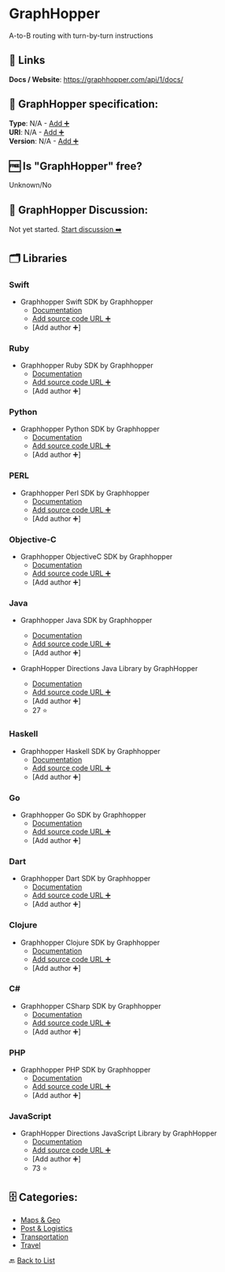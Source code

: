 # GraphHopper
A-to-B routing with turn-by-turn instructions

##  🔗 Links
**Docs / Website**: https://graphhopper.com/api/1/docs/

## 🧬 GraphHopper specification:
**Type**: N/A - [Add ➕](https://github.com/apis-list/apis-list/edit/main/apis-list.yaml)  
**URI**: N/A - [Add ➕](https://github.com/apis-list/apis-list/edit/main/apis-list.yaml)  
**Version**: N/A - [Add ➕](https://github.com/apis-list/apis-list/edit/main/apis-list.yaml)

## 🆓 Is "GraphHopper" free?
 Unknown/No 

## 💬 GraphHopper Discussion:
Not yet started. [Start discussion ➡️](https://github.com/apis-list/apis-list/discussions/new)

## 🗂️ Libraries
### Swift
- Graphhopper Swift SDK by Graphhopper
    - [Documentation](https://github.com/graphhopper/directions-api-clients-route-optimization/tree/master/swift)
    - [Add source code URL ➕]()
    - [Add author ➕]

### Ruby
- Graphhopper Ruby SDK by Graphhopper
    - [Documentation](https://github.com/graphhopper/directions-api-clients-route-optimization/tree/master/ruby)
    - [Add source code URL ➕]()
    - [Add author ➕]

### Python
- Graphhopper Python SDK by Graphhopper
    - [Documentation](https://github.com/graphhopper/directions-api-clients-route-optimization/tree/master/python)
    - [Add source code URL ➕]()
    - [Add author ➕]

### PERL
- Graphhopper Perl SDK by Graphhopper
    - [Documentation](https://github.com/graphhopper/directions-api-clients-route-optimization/tree/master/perl)
    - [Add source code URL ➕]()
    - [Add author ➕]

### Objective-C
- Graphhopper ObjectiveC SDK by Graphhopper
    - [Documentation](https://github.com/graphhopper/directions-api-clients-route-optimization/tree/master/objc)
    - [Add source code URL ➕]()
    - [Add author ➕]

### Java
- Graphhopper Java SDK by Graphhopper
    - [Documentation](https://github.com/graphhopper/directions-api-clients-route-optimization/tree/master/java)
    - [Add source code URL ➕]()
    - [Add author ➕]

- GraphHopper Directions Java Library by GraphHopper
    - [Documentation](https://github.com/graphhopper/directions-api-java-client)
    - [Add source code URL ➕]()
    - [Add author ➕]
    - 27 ⭐

### Haskell
- Graphhopper Haskell SDK by Graphhopper
    - [Documentation](https://github.com/graphhopper/directions-api-clients-route-optimization/tree/master/haskell)
    - [Add source code URL ➕]()
    - [Add author ➕]

### Go
- Graphhopper Go SDK by Graphhopper
    - [Documentation](https://github.com/graphhopper/directions-api-clients-route-optimization/tree/master/go)
    - [Add source code URL ➕]()
    - [Add author ➕]

### Dart
- Graphhopper Dart SDK by Graphhopper
    - [Documentation](https://github.com/graphhopper/directions-api-clients-route-optimization/tree/master/dart)
    - [Add source code URL ➕]()
    - [Add author ➕]

### Clojure
- Graphhopper Clojure SDK by Graphhopper
    - [Documentation](https://github.com/graphhopper/directions-api-clients-route-optimization/tree/master/clojure)
    - [Add source code URL ➕]()
    - [Add author ➕]

### C#
- Graphhopper CSharp SDK by Graphhopper
    - [Documentation](https://github.com/graphhopper/directions-api-clients-route-optimization/tree/master/csharp/src/IO.Swagger.Test)
    - [Add source code URL ➕]()
    - [Add author ➕]

### PHP
- Graphhopper PHP SDK by Graphhopper
    - [Documentation](https://github.com/graphhopper/directions-api-clients-route-optimization/tree/master/php/SwaggerClient-php/test)
    - [Add source code URL ➕]()
    - [Add author ➕]

### JavaScript
- GraphHopper Directions JavaScript Library by GraphHopper
    - [Documentation](https://github.com/graphhopper/directions-api-js-client)
    - [Add source code URL ➕]()
    - [Add author ➕]
    - 73 ⭐


## 🗄️ Categories:
- [Maps & Geo](https://github.com/apis-list/apis-list#maps--geo-)
- [Post & Logistics](https://github.com/apis-list/apis-list#post--logistics-)
- [Transportation](https://github.com/apis-list/apis-list#transportation-)
- [Travel](https://github.com/apis-list/apis-list#travel-)

🔙  [Back to List](https://github.com/apis-list/apis-list)
